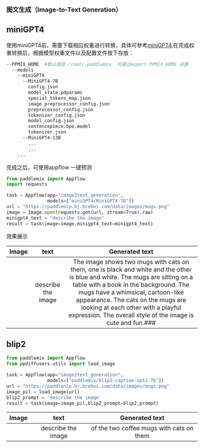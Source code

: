 

### 图文生成（Image-to-Text Generation）

## miniGPT4
使用miniGPT4前，需要下载相应权重进行转换，具体可参考[miniGPT4](../../paddlemix/examples/minigpt4/README.md),在完成权重转换后，根据模型权重文件以及配置文件按下存放：
```bash
--PPMIX_HOME  #默认路径 /root/.paddlemix  可通过export PPMIX_HOME 设置
  --models
    --miniGPT4
      --MiniGPT4-7B
        config.json
        model_state.pdparams
        special_tokens_map.json
        image_preprocessor_config.json
        preprocessor_config.json
        tokenizer_config.json
        model_config.json
        sentencepiece.bpe.model
        tokenizer.json
      --MiniGPT4-13B
        ...
        ...
    ...

```
完成之后，可使用appflow 一键预测
```python
from paddlemix import Appflow
import requests

task = Appflow(app="image2text_generation",
               models=["miniGPT4/MiniGPT4-7B"])
url = "https://paddlenlp.bj.bcebos.com/data/images/mugs.png"
image = Image.open(requests.get(url, stream=True).raw)
minigpt4_text = "describe the image"
result = task(image=image,minigpt4_text=minigpt4_text)
```

效果展示

<div align="center">

| Image | text | Generated text|
|:----:|:----:|:----:|
| | describe the image|The image shows two mugs with cats on them, one is black and white and the other is blue and white. The mugs are sitting on a table with a book in the background. The mugs have a whimsical, cartoon-like appearance. The cats on the mugs are looking at each other with a playful expression. The overall style of the image is cute and fun.###|
</div>

## blip2

```python
from paddlemix import Appflow
from ppdiffusers.utils import load_image

task = Appflow(app="image2text_generation",
               models=["paddlemix/blip2-caption-opt2.7b"])
url = "https://paddlenlp.bj.bcebos.com/data/images/mugs.png"
image_pil = load_image(url)
blip2_prompt = 'describe the image'
result = task(image=image_pil,blip2_prompt=blip2_prompt)
```

| Image | text | Generated text|
|:----:|:----:|:----:|
| | describe the image|of the two coffee mugs with cats on them|
</div>
